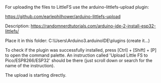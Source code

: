   For uploading the files to LittleFS use the arduino-littlefs-upload plugin:

  https://github.com/earlephilhower/arduino-littlefs-upload
  
  Description: https://randomnerdtutorials.com/arduino-ide-2-install-esp32-littlefs/
  
  Place it in this folder: C:\Users\Arduino3\.arduinoIDE\plugins (create it...)
  
  To check if the plugin was successfully installed, press [Ctrl] + [Shift] + [P] to open 
  the command palette. An instruction called 'Upload Little FS to Pico/ESP8266/ESP32' 
  should be there (just scroll down or search for the name of the instruction).
  
  The upload is starting directly.
  